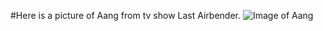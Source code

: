 #Here is a picture of Aang from tv show Last Airbender.
![Image of Aang](http://mediamedusa.com/wp-content/uploads/2013/04/avatar.jpg)
